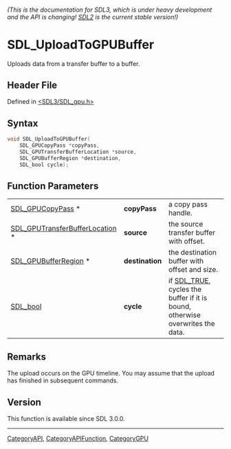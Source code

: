 ###### (This is the documentation for SDL3, which is under heavy development and the API is changing! [SDL2](https://wiki.libsdl.org/SDL2/) is the current stable version!)
# SDL_UploadToGPUBuffer

Uploads data from a transfer buffer to a buffer.

## Header File

Defined in [<SDL3/SDL_gpu.h>](https://github.com/libsdl-org/SDL/blob/main/include/SDL3/SDL_gpu.h)

## Syntax

```c
void SDL_UploadToGPUBuffer(
    SDL_GPUCopyPass *copyPass,
    SDL_GPUTransferBufferLocation *source,
    SDL_GPUBufferRegion *destination,
    SDL_bool cycle);
```

## Function Parameters

|                                                                  |                 |                                                                                           |
| ---------------------------------------------------------------- | --------------- | ----------------------------------------------------------------------------------------- |
| [SDL_GPUCopyPass](SDL_GPUCopyPass) *                             | **copyPass**    | a copy pass handle.                                                                       |
| [SDL_GPUTransferBufferLocation](SDL_GPUTransferBufferLocation) * | **source**      | the source transfer buffer with offset.                                                   |
| [SDL_GPUBufferRegion](SDL_GPUBufferRegion) *                     | **destination** | the destination buffer with offset and size.                                              |
| [SDL_bool](SDL_bool)                                             | **cycle**       | if [SDL_TRUE](SDL_TRUE), cycles the buffer if it is bound, otherwise overwrites the data. |

## Remarks

The upload occurs on the GPU timeline. You may assume that the upload has
finished in subsequent commands.

## Version

This function is available since SDL 3.0.0.

----
[CategoryAPI](CategoryAPI), [CategoryAPIFunction](CategoryAPIFunction), [CategoryGPU](CategoryGPU)

